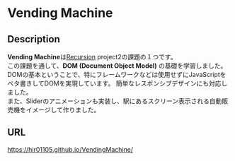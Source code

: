 # Vending Machine

## Description
**Vending Machine**は[Recursion](https://recursionist.io/) project2の課題の１つです。  
この課題を通して、**DOM (Document Object Model)** の基礎を学習しました。
DOMの基本ということで、特にフレームワークなどは使用せずにJavaScriptをベタ書きしてDOMを実現しています。
簡単なレスポンシブデザインにも対応しました。  
また、Sliderのアニメーションも実装し、駅にあるスクリーン表示される自動販売機をイメージして作りました。

## URL
https://hir01105.github.io/VendingMachine/
